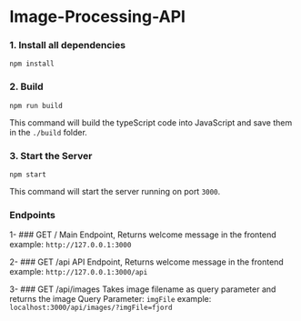 # Image-Processing-API

### 1. Install all dependencies

`npm install`

### 2. Build

`npm run build`

This command will build the typeScript code into JavaScript and save them in the `./build` folder.

### 3. Start the Server

`npm start`

This command will start the server running on port `3000`.

### Endpoints 
 1- ### GET / 
    Main Endpoint, Returns welcome message in the frontend
    example: `http://127.0.0.1:3000`
    
 2- ### GET /api
    API Endpoint, Returns welcome message in the frontend
    example: `http://127.0.0.1:3000/api`
    
 3- ### GET /api/images
    Takes image filename as query parameter and returns the image
    Query Parameter: `imgFile`
    example: `localhost:3000/api/images/?imgFile=fjord`
